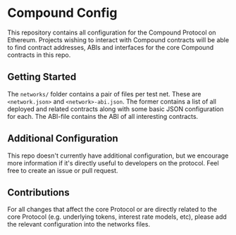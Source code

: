 
# Compound Config

This repository contains all configuration for the Compound Protocol on Ethereum. Projects wishing to interact with Compound contracts will be able to find contract addresses, ABIs and interfaces for the core Compound contracts in this repo.

## Getting Started

The `networks/` folder contains a pair of files per test net. These are `<network.json>` and `<network>-abi.json`. The former contains a list of all deployed and related contracts along with some basic JSON configuration for each. The ABI-file contains the ABI of all interesting contracts.

## Additional Configuration

This repo doesn't currently have additional configuration, but we encourage more information if it's directly useful to developers on the protocol. Feel free to create an issue or pull request.

## Contributions

For all changes that affect the core Protocol or are directly related to the core Protocol (e.g. underlying tokens, interest rate models, etc), please add the relevant configuration into the networks files.

